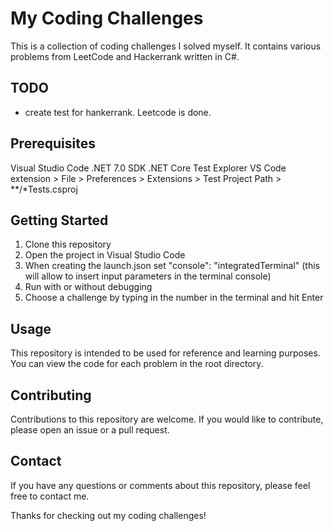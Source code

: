 ﻿# My Coding Challenges
This is a collection of coding challenges I solved myself. It contains various problems from LeetCode and Hackerrank written in C#.

## TODO
* create test for hankerrank. Leetcode is done.

## Prerequisites
Visual Studio Code
.NET 7.0 SDK
.NET Core Test Explorer VS Code extension > File > Preferences > Extensions > Test Project Path > **/*Tests.csproj

## Getting Started
1. Clone this repository
2. Open the project in Visual Studio Code
3. When creating the launch.json set "console": "integratedTerminal" (this will allow to insert input parameters in the terminal console)
4. Run with or without debugging
5. Choose a challenge by typing in the number in the terminal and hit Enter

## Usage
This repository is intended to be used for reference and learning purposes. You can view the code for each problem in the root directory.

## Contributing
Contributions to this repository are welcome. If you would like to contribute, please open an issue or a pull request.

## Contact
If you have any questions or comments about this repository, please feel free to contact me.

Thanks for checking out my coding challenges!
